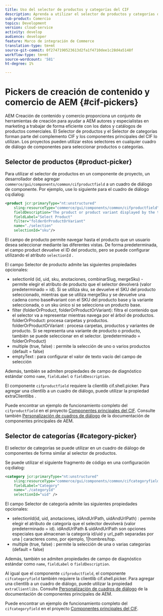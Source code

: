 ```yaml
---
title: Uso del selector de productos y categorías del CIF
description: Aprenda a utilizar el selector de productos y categorías del CIF en los componentes de comercio de clientes para ayudar a los autores y especialistas en marketing a trabajar de forma eficaz con los datos de catálogos y productos de comercio.
sub-product: Comercio
topics: Development
version: cloud-service
activity: develop
audience: developer
feature: Marco de integración de Commerce
translation-type: tm+mt
source-git-commit: 0f2747190523613d2fa1f4710dee1c28d4a5148f
workflow-type: tm+mt
source-wordcount: '581'
ht-degree: 1%

---
```



# Pickers de creación de contenido y comercio de AEM {#cif-pickers}

AEM Creación de contenido y comercio proporciona un conjunto de herramientas de creación para ayudar a AEM autores y especialistas en marketing a trabajar de forma eficiente con los datos y catálogos de productos comerciales. El Selector de productos y el Selector de categorías forman parte del complemento CIF y los componentes principales del CIF lo utilizan. Los proyectos pueden utilizar estos selectores en cualquier cuadro de diálogo de componentes para seleccionar productos o categorías.

## Selector de productos {#product-picker}

Para utilizar el selector de productos en un componente de proyecto, un desarrollador debe agregar `commerce/gui/components/common/cifproductfield` a un cuadro de diálogo de componente. Por ejemplo, use lo siguiente para el cuadro de diálogo cq:dialog:

```xml
<product jcr:primaryType="nt:unstructured"
    sling:resourceType="commerce/gui/components/common/cifproductfield"
    fieldDescription="The product or product variant displayed by the teaser"
    fieldLabel="Select Product"
    filter="folderOrProductOrVariant"
    name="./selection"
    selectionId="sku"/>
```

El campo de producto permite navegar hasta el producto que un usuario desea seleccionar mediante las diferentes vistas. De forma predeterminada, el campo product devuelve el ID del producto, pero se puede configurar utilizando el atributo `selectionId` .

El campo Selector de producto admite las siguientes propiedades opcionales:

- selectionId (id, uid, sku, anotaciones, combinarSlug, mergeSku) - permite elegir el atributo de producto que el selector devolverá (valor predeterminado = id). Si se utiliza sku, se devuelve el SKU del producto seleccionado, mientras que se utiliza mergeSku y se devuelve una cadena como base#variant con el SKU del producto base y la variante seleccionada, o un sku único si se selecciona un producto base.
- filter (folderOrProduct, folderOrProductOrVariant): filtra el contenido que el selector va a representar mientras navega por el árbol de productos. folderOrProduct: procesa carpetas y productos. folderOrProductOrVariant : procesa carpetas, productos y variantes de producto. Si se representa una variante de producto o producto, también se puede seleccionar en el selector. (predeterminado = folderOrProduct)
- multiple (true, false) : permite la selección de uno o varios productos (default = false)
- emptyText : para configurar el valor de texto vacío del campo de selección

Además, también se admiten propiedades de campo de diagnóstico estándar como `name`, `fieldLabel` o `fieldDescription`.

El componente `cifproductfield` requiere la clientlib cif.shell.picker. Para agregar una clientlib a un cuadro de diálogo, puede utilizar la propiedad extraClientlibs .

Puede encontrar un ejemplo de funcionamiento completo del `cifproductfield` en el proyecto [Componentes principales del CIF](https://github.com/adobe/aem-core-cif-components/blob/master/ui.apps/src/main/content/jcr_root/apps/core/cif/components/commerce/productteaser/v1/productteaser/_cq_dialog/.content.xml). Consulte también [Personalización de cuadros de diálogo](https://experienceleague.adobe.com/docs/experience-manager-core-components/using/developing/customizing.html?lang=en#customizing-dialogs) de la documentación de componentes principales de AEM.

## Selector de categorías {#category-picker}

El selector de categorías se puede utilizar en un cuadro de diálogo de componentes de forma similar al selector de productos.

Se puede utilizar el siguiente fragmento de código en una configuración cq:dialog:

```xml
<category jcr:primaryType="nt:unstructured" 
    sling:resourceType="commerce/gui/components/common/cifcategoryfield" 
    fieldLabel="Category" 
    name="./categoryId" 
    selectionId="uid" />
```

El campo Selector de categoría admite las siguientes propiedades opcionales:

- selectionId(id, uid, anotaciones, idAndUrlPath, uidAndUrlPath) : permite elegir el atributo de categoría que el selector devolverá (valor predeterminado = id). idAndUrlPath &amp; uidAndUrlPath son opciones especiales que almacenan la categoría id/uid y url_path separadas por una | caracteres como, por ejemplo, 1|hombres/top.
- multiple (true, false) : permite la selección de una o varias categorías (default = false)

Además, también se admiten propiedades de campo de diagnóstico estándar como `name`, `fieldLabel` o `fieldDescription`.

Al igual que el componente `cifproductfield`, el componente `cifcategoryfield` también requiere la clientlib cif.shell.picker. Para agregar una clientlib a un cuadro de diálogo, puede utilizar la propiedad `extraClientlibs`. Consulte [Personalización de cuadros de diálogo](https://experienceleague.adobe.com/docs/experience-manager-core-components/using/developing/customizing.html?lang=en#customizing-dialogs) de la documentación de componentes principales de AEM.

Puede encontrar un ejemplo de funcionamiento completo del `cifcategoryfield` en el proyecto [Componentes principales del CIF](https://github.com/adobe/aem-core-cif-components/blob/master/ui.apps/src/main/content/jcr_root/apps/core/cif/components/commerce/featuredcategorylist/v1/featuredcategorylist/_cq_dialog/.content.xml).
